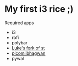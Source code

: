# My first i3 rice ;)

Required apps
* i3
* rofi
* polybar
* [Luke's fork of st](https://github.com/LukeSmithxyz/st)
* [picom ibhagwan](https://aur.archlinux.org/packages/picom-ibhagwan-git) 
* pywal
